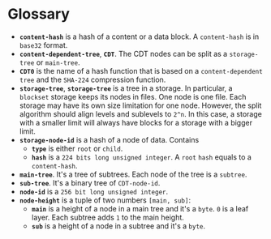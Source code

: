 # Glossary

- **`content-hash`** is a hash of a content or a data block. A `content-hash` is in `base32` format.
- **`content-dependent-tree`**, **`CDT`**. The CDT nodes can be split as a `storage-tree` or `main-tree`.
- **`CDT0`** is the name of a hash function that is based on a `content-dependent tree` and the `SHA-224` compression function.
- **`storage-tree`**, **`storage-tree`** is a tree in a storage.  In particular, a `blockset` storage keeps its nodes in files. One node is one file. Each storage may have its own size limitation for one node. However, the split algorithm should align levels and sublevels to `2^n`. In this case, a storage with a smaller limit will always have blocks for a storage with a bigger limit.
- **`storage-node-id`** is a hash of a node of data. Contains
    - **`type`** is either `root` or `child`.
    - **`hash`** is a `224 bits long unsigned integer`. A `root` `hash` equals to a `content-hash`.
- **`main-tree`**. It's a tree of subtrees. Each node of the tree is a `subtree`.
- **`sub-tree`**. It's a binary tree of `CDT-node-id`.
- **`node-id`** is a `256 bit long unsigned integer`.
- **`node-height`** is a tuple of two numbers `[main, sub]`:
  - **`main`** is a height of a node in a main tree and it's a `byte`. `0` is a leaf layer. Each subtree adds `1` to the main height.
  - **`sub`** is a height of a node in a subtree and it's a `byte`.
